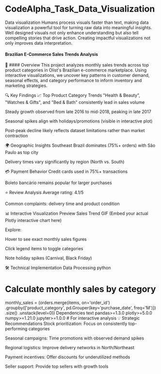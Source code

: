 # CodeAlpha_Task_Data_Visualization
Data visualization  Humans process visuals faster than text, making data visualization  a powerful tool for turning raw data into meaningful insights. Well designed visuals not only enhance understanding but also tell  compelling stories that drive action. Creating impactful  visualizations not only improves data interpretation.
#### Brazilian E-Commerce Sales Trends Analysis

📌 #### Overview
This project analyzes monthly sales trends across top product categories in Olist's Brazilian e-commerce marketplace. Using interactive visualizations, we uncover key patterns in customer demand, seasonal effects, and category performance to inform inventory and marketing strategies.

🔍 Key Findings
📈 Top Product Category Trends
"Health & Beauty", "Watches & Gifts", and "Bed & Bath" consistently lead in sales volume

Steady growth observed from late 2016 to mid-2018, peaking in late 2017

Seasonal spikes align with holidays/promotions (visible in interactive plot)

Post-peak decline likely reflects dataset limitations rather than market contraction

🌍 Geographic Insights
Southeast Brazil dominates (75%+ orders) with São Paulo as top city

Delivery times vary significantly by region (North vs. South)

💳 Payment Behavior
Credit cards used in 75%+ transactions

Boleto bancário remains popular for larger purchases

⭐ Review Analysis
Average rating: 4.1/5

Common complaints: delivery time and product condition

📊 Interactive Visualization Preview
Sales Trend GIF
(Embed your actual Plotly interactive chart here)

Explore:

Hover to see exact monthly sales figures

Click legend items to toggle categories

Note holiday spikes (Carnival, Black Friday)

🛠️ Technical Implementation
Data Processing
python
# Calculate monthly sales by category
monthly_sales = (orders.merge(items, on='order_id')
                .groupby(['product_category', pd.Grouper(key='purchase_date', freq='M')])
                .size()
                .unstack(level=0))
Dependencies
text
pandas>=1.3.0
plotly>=5.0.0
numpy>=1.21.0
jupyter>=1.0.0  # For interactive analysis
💡 Strategic Recommendations
Stock prioritization: Focus on consistently top-performing categories

Seasonal campaigns: Time promotions with observed demand spikes

Regional logistics: Improve delivery networks in North/Northeast

Payment incentives: Offer discounts for underutilized methods

Seller support: Provide top sellers with growth tools

